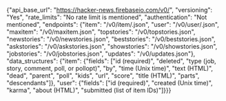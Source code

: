{"api_base_url": "https://hacker-news.firebaseio.com/v0/", "versioning": "Yes", "rate_limits": "No rate limit is mentioned", "authentication": "Not mentioned", "endpoints": {"item": "/v0/item/<id>.json", "user": "/v0/user/<id>.json", "maxitem": "/v0/maxitem.json", "topstories": "/v0/topstories.json", "newstories": "/v0/newstories.json", "beststories": "/v0/beststories.json", "askstories": "/v0/askstories.json", "showstories": "/v0/showstories.json", "jobstories": "/v0/jobstories.json", "updates": "/v0/updates.json"}, "data_structures": {"item": {"fields": ["id (required)", "deleted", "type (job, story, comment, poll, or pollopt)", "by", "time (Unix time)", "text (HTML)", "dead", "parent", "poll", "kids", "url", "score", "title (HTML)", "parts", "descendants"]}, "user": {"fields": ["id (required)", "created (Unix time)", "karma", "about (HTML)", "submitted (list of item IDs)"]}}}